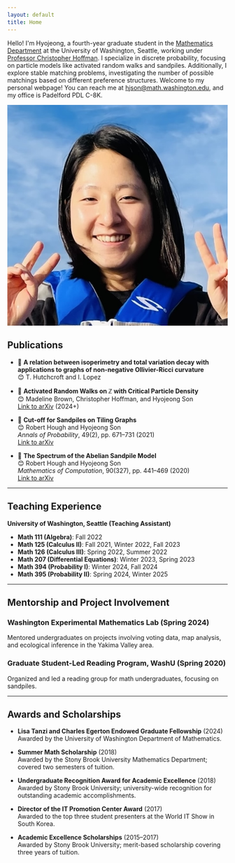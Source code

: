 ```yaml
---
layout: default
title: Home
---
```


<!-- Introduction Section -->
<div class="intro">
  <p>
    Hello! I'm Hyojeong, a fourth-year graduate student in the <a href="https://math.washington.edu" target="_blank">Mathematics Department</a> at the University of Washington, Seattle, working under <a href="https://sites.math.washington.edu/~hoffman/" target="_blank">Professor Christopher Hoffman</a>. I specialize in discrete probability, focusing on particle models like activated random walks and sandpiles. Additionally, I explore stable matching problems, investigating the number of possible matchings based on different preference structures. Welcome to my personal webpage! You can reach me at <a href="mailto:hjson@math.washington.edu">hjson@math.washington.edu</a>, and my office is Padelford PDL C-8K.
  </p>
  <img src="/assets/files/profile.jpeg" alt="Profile Picture">
</div>

<!-- Removed Navigation Buttons -->

<!-- Sections -->

## Publications
<a id="publications"></a>

- 📝 **A relation between isoperimetry and total variation decay with applications to graphs of non-negative Ollivier-Ricci curvature**  
  😊 T. Hutchcroft and I. Lopez

- 📝 **Activated Random Walks on ℤ with Critical Particle Density**  
  😊 Madeline Brown, Christopher Hoffman, and Hyojeong Son  
  [Link to arXiv](https://arxiv.org/abs/2411.07609) (2024+)

- 📝 **Cut-off for Sandpiles on Tiling Graphs**  
  😊 Robert Hough and Hyojeong Son  
  *Annals of Probability*, 49(2), pp. 671–731 (2021)  
  [Link to arXiv](https://arxiv.org/abs/1902.04174)

- 📝 **The Spectrum of the Abelian Sandpile Model**  
  😊 Robert Hough and Hyojeong Son  
  *Mathematics of Computation*, 90(327), pp. 441–469 (2020)  
  [Link to arXiv](https://arxiv.org/abs/1905.07015)

---

## Teaching Experience
<a id="teaching-experience"></a>

**University of Washington, Seattle (Teaching Assistant)**

- **Math 111 (Algebra)**: Fall 2022
- **Math 125 (Calculus II)**: Fall 2021, Winter 2022, Fall 2023
- **Math 126 (Calculus III)**: Spring 2022, Summer 2022
- **Math 207 (Differential Equations)**: Winter 2023, Spring 2023
- **Math 394 (Probability I)**: Winter 2024, Fall 2024
- **Math 395 (Probability II)**: Spring 2024, Winter 2025

---

## Mentorship and Project Involvement
<a id="mentorship"></a>

### Washington Experimental Mathematics Lab (Spring 2024)
Mentored undergraduates on projects involving voting data, map analysis, and ecological inference in the Yakima Valley area.

### Graduate Student-Led Reading Program, WashU (Spring 2020)
Organized and led a reading group for math undergraduates, focusing on sandpiles.

---

## Awards and Scholarships
<a id="awards"></a>

- **Lisa Tanzi and Charles Egerton Endowed Graduate Fellowship** (2024)  
  Awarded by the University of Washington Department of Mathematics.

- **Summer Math Scholarship** (2018)  
  Awarded by the Stony Brook University Mathematics Department; covered two semesters of tuition.

- **Undergraduate Recognition Award for Academic Excellence** (2018)  
  Awarded by Stony Brook University; university-wide recognition for outstanding academic accomplishments.

- **Director of the IT Promotion Center Award** (2017)  
  Awarded to the top three student presenters at the World IT Show in South Korea.

- **Academic Excellence Scholarships** (2015–2017)  
  Awarded by Stony Brook University; merit-based scholarship covering three years of tuition.

